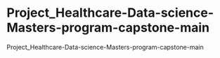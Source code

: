 # Project_Healthcare-Data-science-Masters-program-capstone-main
 Project_Healthcare-Data-science-Masters-program-capstone-main
